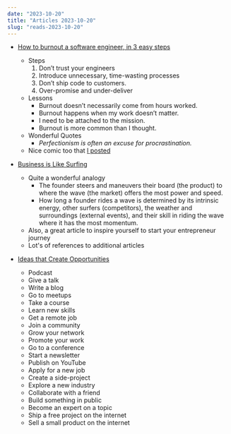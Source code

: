 ```yaml
---
date: "2023-10-20"
title: "Articles 2023-10-20"
slug: "reads-2023-10-20"
---
```




* [How to burnout a software engineer, in 3 easy steps][1]
  * Steps
    1. Don’t trust your engineers
    2. Introduce unnecessary, time-wasting processes
    3. Don’t ship code to customers.
    4. Over-promise and under-deliver
  * Lessons
    * Burnout doesn’t necessarily come from hours worked.
    * Burnout happens when my work doesn’t matter.
    * I need to be attached to the mission.
    * Burnout is more common than I thought.
  * Wonderful Quotes
    * *Perfectionism is often an excuse for procrastination.*
  * Nice comic too that [I posted][2]
* [Business is Like Surfing][3]
  * Quite a wonderful analogy
    * The founder steers and maneuvers their board (the product) to where the wave (the market) offers the most power and speed.
    * How long a founder rides a wave is determined by its intrinsic energy, other surfers (competitors), the weather and surroundings (external events), and their skill in riding the wave where it has the most momentum.
  * Also, a great article to inspire yourself to start your entrepreneur journey
  * Lot's of references to additional articles
* [Ideas that Create Opportunities][4]
  * Podcast
  * Give a talk
  * Write a blog
  * Go to meetups
  * Take a course
  * Learn new skills
  * Get a remote job
  * Join a community
  * Grow your network
  * Promote your work
  * Go to a conference
  * Start a newsletter
  * Publish on YouTube
  * Apply for a new job
  * Create a side-project
  * Explore a new industry
  * Collaborate with a friend
  * Build something in public
  * Become an expert on a topic
  * Ship a free project on the internet
  * Sell a small product on the internet



  [1]: https://read.engineerscodex.com/p/how-to-burnout-a-software-engineer
  [2]: https://mastodon.world/@divinedragon/113218071056891993
  [3]: https://justinjackson.ca/surfing
  [4]: https://justinjackson.ca/actions
